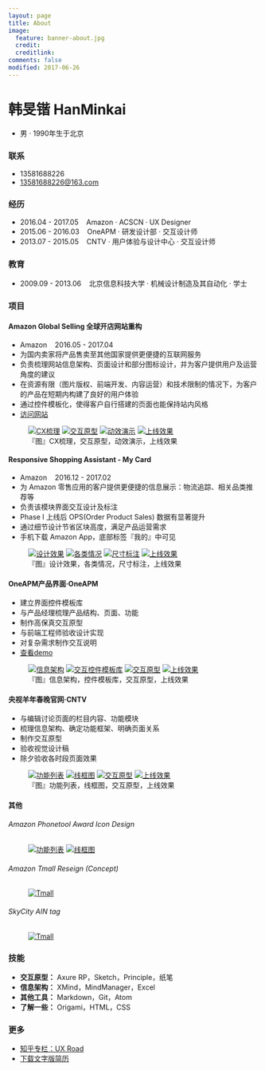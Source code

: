 ```yaml
---
layout: page
title: About
image:
  feature: banner-about.jpg
  credit:
  creditlink:
comments: false
modified: 2017-06-26
---
```

# 韩旻锴 HanMinkai
* 男 · 1990年生于北京

### 联系
* 13581688226
* <a href="mailto:13581688226@163.com">13581688226@163.com</a>

### 经历
* 2016.04 - 2017.05  &nbsp;&nbsp;  Amazon · ACSCN · UX Designer
* 2015.06 - 2016.03  &nbsp;&nbsp;  OneAPM · 研发设计部 · 交互设计师
* 2013.07 - 2015.05  &nbsp;&nbsp;  CNTV · 用户体验与设计中心 · 交互设计师

### 教育
* 2009.09 - 2013.06  &nbsp;&nbsp;  北京信息科技大学 · 机械设计制造及其自动化 · 学士

### 项目

#### Amazon Global Selling 全球开店网站重构
* Amazon  &nbsp;&nbsp;  2016.05 - 2017.04
* 为国内卖家将产品售卖至其他国家提供更便捷的互联网服务
* 负责梳理网站信息架构、页面设计和部分图标设计，并为客户提供用户及运营角度的建议
* 在资源有限（图片版权、前端开发、内容运营）和技术限制的情况下，为客户的产品在短期内构建了良好的用户体验
* 通过控件模板化，使得客户自行搭建的页面也能保持站内风格
* <a href="https://gs.amazon.cn/" target="1_blank">访问网站</a>

<figure class="half">
  <a href="/images/About/project_01.png"><img src="/images/About/project_01.png" alt="CX梳理"></a>
  <a href="/images/About/project_02.png"><img src="/images/About/project_02.png" alt="交互原型"></a>
  <a href="/images/About/project_03.gif"><img src="/images/About/project_03.gif" alt="动效演示"></a>
  <a href="/images/About/project_04.png"><img src="/images/About/project_04.png" alt="上线效果"></a>
  <figcaption>『图』CX梳理，交互原型，动效演示，上线效果</figcaption>
</figure>


#### Responsive Shopping Assistant - My Card
* Amazon  &nbsp;&nbsp;  2016.12 - 2017.02
* 为 Amazon 零售应用的客户提供更便捷的信息展示：物流追踪、相关品类推荐等
* 负责该模块界面交互设计及标注
* Phase I 上线后 OPS(Order Product Sales) 数据有显著提升
* 通过细节设计节省区块高度，满足产品运营需求
* 手机下载 Amazon App，底部标签『我的』中可见

<figure class="half">
  <a href="/images/About/project_11.png"><img src="/images/About/project_11.png" alt="设计效果"></a>
  <a href="/images/About/project_12.png"><img src="/images/About/project_12.png" alt="各类情况"></a>
  <a href="/images/About/project_13.png"><img src="/images/About/project_13.png" alt="尺寸标注"></a>
  <a href="/images/About/project_14.png"><img src="/images/About/project_14.png" alt="上线效果"></a>
	<figcaption>『图』设计效果，各类情况，尺寸标注，上线效果</figcaption>
</figure>


#### OneAPM产品界面·OneAPM
* 建立界面控件模板库
* 与产品经理梳理产品结构、页面、功能
* 制作高保真交互原型
* 与前端工程师验收设计实现
* 对复杂需求制作交互说明
* <a href="https://mi.oneapm.com/mobile/app#/" target="2_blank">查看demo</a>

<figure class="half">
  <a href="/images/About/project_21.png"><img src="/images/About/project_21.png" alt="信息架构"></a>
  <a href="/images/About/project_22.png"><img src="/images/About/project_22.png" alt="交互控件模板库"></a>
  <a href="/images/About/project_23.png"><img src="/images/About/project_23.png" alt="交互原型"></a>
  <a href="/images/About/project_24.png"><img src="/images/About/project_24.png" alt="上线效果"></a>
  <figcaption>『图』信息架构，控件模板库，交互原型，上线效果</figcaption>
</figure>


#### 央视羊年春晚官网·CNTV
* 与编辑讨论页面的栏目内容、功能模块
* 梳理信息架构、确定功能框架、明确页面关系
* 制作交互原型
* 验收视觉设计稿
* 除夕验收各时段页面效果

<figure class="half">
  <a href="/images/About/project_31.png"><img src="/images/About/project_31.png" alt="功能列表"></a>
  <a href="/images/About/project_32.png"><img src="/images/About/project_32.png" alt="线框图"></a>
  <a href="/images/About/project_33.gif"><img src="/images/About/project_33.gif" alt="交互原型"></a>
  <a href="/images/About/project_34.png"><img src="/images/About/project_34.png" alt="上线效果"></a>
  <figcaption>『图』功能列表，线框图，交互原型，上线效果</figcaption>
</figure>


#### 其他
###### Amazon Phonetool Award Icon Design
<figure class="half">
  <a href="/images/About/project_a1.jpg"><img src="/images/About/project_a1.jpg" alt="功能列表"></a>
  <a href="/images/About/project_a2.jpg"><img src="/images/About/project_a2.jpg" alt="线框图"></a>
  <figcaption></figcaption>
</figure>

###### Amazon Tmall Reseign (Concept)
<figure>
	<a href="/images/About/project_b.png"><img src="/images/About/project_b.png" alt="Tmall"></a>
	<figcaption></figcaption>
</figure>

###### SkyCity AIN tag
<figure>
	<a href="/images/About/project_c.png"><img src="/images/About/project_c.png" alt="Tmall"></a>
	<figcaption></figcaption>
</figure>

### 技能
* **交互原型：** Axure RP，Sketch，Principle，纸笔
* **信息架构：** XMind，MindManager，Excel
* **其他工具：** Markdown，Git，Atom
* **了解一些：** Origami，HTML，CSS

### 更多
* <a href="https://zhuanlan.zhihu.com/robotu" target="3_blank">知乎专栏：UX Road</a>
* <a href="/韩旻锴_UXD_27岁.pdf" target="4_blank">下载文字版简历</a>
